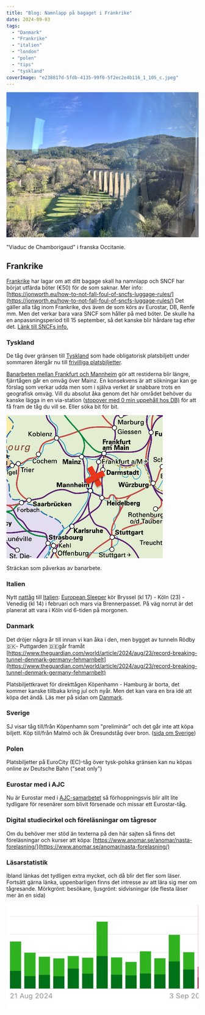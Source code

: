 ```yaml
---
title: "Blog: Namnlapp på bagaget i Frankrike"
date: 2024-09-03
tags: 
  - "Danmark"
  - "Frankrike"
  - "italien"
  - "london"
  - "polen"
  - "tips"
  - "tyskland"
coverImage: "e238817d-5fdb-4135-99f0-5f2ec2e4b116_1_105_c.jpeg"
---
```


 

![](images/namnlapp-pa-bagaget-i-frankrike_2.jpeg?w=1024)

<figcaption>

"Viaduc de Chamborigaud" i franska Occitanie.

</figcaption>

 

## Frankrike

[Frankrike](https://www.trainfo.eu/frankrike/) har lagar om att ditt bagage skall ha namnlapp och SNCF har börjat utfärda böter (€50) för de som saknar. Mer info: [https://jonworth.eu/how-to-not-fall-foul-of-sncfs-luggage-rules/](https://jonworth.eu/how-to-not-fall-foul-of-sncfs-luggage-rules/) Det gäller alla tåg inom Frankrike, dvs även de som körs av Eurostar, DB, Renfe mm. Men det verkar bara vara SNCF som håller på med böter. De skulle ha en anpassningsperiod till 15 september, så det kanske blir hårdare tag efter det. [Länk till SNCFs info.](https://www.sncf-connect.com/en-en/help/transport-luggage)

### Tyskland

De tåg över gränsen till [Tyskland](https://www.trainfo.eu/tyskland/) som hade obligatorisk platsbiljett under sommaren återgår nu till [frivilliga platsbiljetter](https://www.trainfo.eu/platsbiljettskrav-eller-inte/).

[Banarbeten mellan Frankfurt och Mannheim](https://int.bahn.de/en/booking-information/construction-sites/frankfurt-mannheim-riedbahn) gör att restiderna blir längre, fjärrtågen går en omväg över Mainz. En konsekvens är att sökningar kan ge förslag som verkar udda men som i själva verket är snabbare trots en geografisk omväg. Vill du absolut åka genom det här området behöver du kanske lägga in en via-station ([stopover med 0 min uppehåll hos DB)](https://www.trainfo.eu/platsbokning-med-db/) för att få fram de tåg du vill se. Eller söka bit för bit.

 

![](images/namnlapp-pa-bagaget-i-frankrike_5.png?w=410)

<figcaption>

Sträckan som påverkas av banarbete.

</figcaption>

 

### Italien

Nytt [nattåg](https://www.trainfo.eu/nattag/) till [Italien](https://www.trainfo.eu/italien/): [European Sleeper](https://www.europeansleeper.eu) kör Bryssel (kl 17) - Köln (23) - Venedig (kl 14) i februari och mars via Brennerpasset. På väg norrut är det planerat att vara i Köln vid 6-tiden på morgonen.

### Danmark

Det dröjer några år till innan vi kan åka i den, men bygget av tunneln Rödby 🇩🇰- Puttgarden 🇩🇪går framåt [https://www.theguardian.com/world/article/2024/aug/23/record-breaking-tunnel-denmark-germany-fehmarnbelt](https://www.theguardian.com/world/article/2024/aug/23/record-breaking-tunnel-denmark-germany-fehmarnbelt)

Platsbiljettkravet för direkttågen Köpenhamn - Hamburg är borta, det kommer kanske tillbaka kring jul och nyår. Men det kan vara en bra idé att köpa det ändå. Läs mer på sidan om [Danmark](https://www.trainfo.eu/Danmark/).

### Sverige

SJ visar tåg till/från Köpenhamn som "preliminär" och det går inte att köpa biljett. Köp till/från Malmö och åk Öresundståg över bron. ([sida om Sverige](https://www.trainfo.eu/sverige/))

### Polen

Platsbiljetter på EuroCity (EC)-tåg över tysk-polska gränsen kan nu köpas online av Deutsche Bahn ("seat only")

### Eurostar med i AJC

Nu är Eurostar med i [AJC-samarbetet](https://www.trainfo.eu/forseningar/#AJCSJ) så förhoppningsvis blir allt lite tydligare för resenärer som blivit försenade och missar ett Eurostar-tåg.

### Digital studiecirkel och föreläsningar om tågresor

Om du behöver mer stöd än texterna på den här sajten så finns det föreläsningar och kurser att köpa: [https://www.anomar.se/anomar/nasta-forelasning/](https://www.anomar.se/anomar/nasta-forelasning/)

### Läsarstatistik

Ibland länkas det tydligen extra mycket, och då blir det fler som läser. Fortsätt gärna länka, uppenbarligen finns det intresse av att lära sig mer om tågresande. Mörkgrönt: besökare, ljusgrönt: sidvisningar (de flesta läser mer än en sida)

![](images/namnlapp-pa-bagaget-i-frankrike_4.jpeg?w=652)

